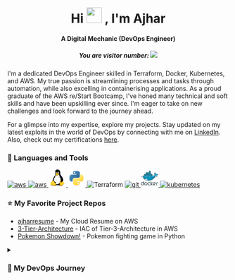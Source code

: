 <div align="center">
<h1 align="center">Hi <img src="https://gist.githubusercontent.com/arunprakashpj/48aa20057048b46c6f9ba9d114a8b76f/raw/69a9d496f651091a509ea8d9913c4aef5c419afb/Hi.gif" width="35px" height="35px" style="max-width:100%;"> , I'm Ajhar</h1>
<h4 align="center">A Digital Mechanic (DevOps Engineer)</h4>
<h5 align="center"> You are visitor number: <img src="https://profile-counter.glitch.me/Hussainajhar8/count.svg" height="20px"> </h5>
</div>

I'm a dedicated DevOps Engineer skilled in Terraform, Docker, Kubernetes, and AWS. My true passion is streamlining processes and tasks through automation, while also excelling in containerising applications. As a proud graduate of the AWS re/Start Bootcamp, I've honed many technical and soft skills and have been upskilling ever since. I'm eager to take on new challenges and look forward to the journey ahead.

For a glimpse into my expertise, explore my projects. Stay updated on my latest exploits in the world of DevOps by connecting with me on [LinkedIn][linkedin]. Also, check out my certifications [here](https://www.credly.com/users/ajhar-hussain).

<h3 align="left"> 🧰 Languages and Tools </h3>
<p align="left"> <a href="https://aws.amazon.com" target="_blank" rel="noreferrer"> <img src="https://upload.wikimedia.org/wikipedia/commons/9/93/Amazon_Web_Services_Logo.svg" alt="aws" width="40" height="40"/> </a> <a href="https://portal.azure.com/#home" target="_blank" rel="noreferrer"> <img src="https://upload.wikimedia.org/wikipedia/commons/f/fa/Microsoft_Azure.svg" alt="aws" width="40" height="40"/> </a> <a href="https://www.linux.org/" target="_blank" rel="noreferrer"> <img src="https://raw.githubusercontent.com/devicons/devicon/master/icons/linux/linux-original.svg" alt="linux" width="40" height="40"/> </a> <a href="https://www.python.org" target="_blank" rel="noreferrer"> <img src="https://raw.githubusercontent.com/devicons/devicon/master/icons/python/python-original.svg" alt="python" width="40" height="40"/> </a> </a href="https://www.terraform.io/" target="_blank" rel="noreferrer">  <img src="https://opensenselabs.com/sites/default/files/inline-images/terraform.png" alt="Terraform" width="40" height="40" > </a> <a href="https://github.com/" target="_blank" rel="noreferrer"> <img src="https://www.svgrepo.com/show/306098/githubactions.svg" alt="git" width="40" height="40"/> </a> <a href="https://www.docker.com/" target="_blank" rel="noreferrer"> <img src="https://raw.githubusercontent.com/devicons/devicon/master/icons/docker/docker-original-wordmark.svg" alt="docker" width="40" height="40"/> </a> <a href="https://kubernetes.io" target="_blank" rel="noreferrer"> <img src="https://www.vectorlogo.zone/logos/kubernetes/kubernetes-icon.svg" alt="kubernetes" width="40" height="40"/> </a> </p>

### ⭐️ My Favorite Project Repos
* <a href="https://github.com/Hussainajhar8/my-aws-cloud-resume">ajharresume</a> - My Cloud Resume on AWS
* <a href="https://github.com/Hussainajhar8/3-Tier-Architecture">3-Tier-Architecture</a> - IAC of Tier-3-Architecture in AWS
* <a href="https://github.com/Hussainajhar8/pokemon_showdown">Pokemon Showdown!</a> - Pokemon fighting game in Python

 <details>
 <summary><h3>🗻 My DevOps Journey</h3></summary>
   A genuine fascination with cloud technology and a pursuit of automation has driven my journey into DevOps. It all began after a productive first year of my mechanical engineering studies at Queen Mary University, where I encountered the AWS re/Start program, an opportunity that would profoundly shape my career trajectory.

Enrolling in the program opened my eyes to the vast landscape of cloud computing and its transformative potential. From Linux and Python to networking, databases, security, and CI/CD pipelines, I immersed myself in a comprehensive curriculum that laid a solid foundation for my journey ahead.

Inspired by the possibilities unleashed by the cloud, I decided to pivot away from traditional academia and focus my efforts on becoming a DevOps Engineer. Since then, I've committed myself to continuous learning and skills development, leveraging every opportunity to deepen my expertise and refine my craft.

One particularly enlightening project was creating a serverless reminder app using AWS tools and developing a 3-tier system on AWS with Terraform. These hands-on experiences not only honed my technical abilities but also instilled in me a deep appreciation for the principles of automation and infrastructure as code.

The Cloud Resume Challenge served as a poignant reminder of the importance of efficiency and scalability in modern IT environments. As I endeavoured to deploy my portfolio website on AWS, I encountered familiar hurdles—tedious manual tasks that stifled productivity. Determined to overcome these obstacles, I embraced the ethos of DevOps, implementing CI/CD pipelines and Terraform to automate the deployment process. The result was a streamlined workflow that allowed for seamless updates and freed up valuable time for innovation.

Looking ahead, my aspirations in the DevOps field are twofold. Professionally, I aim to become a respected leader within my tech community, sharing insights and fostering a culture of collaboration and growth. Additionally, I'm committed to pursuing industry-recognized certifications, such as Kubernetes Administrator, to further enhance my skill set and stay abreast of emerging trends.

Beyond the realm of technology, I find fulfilment in pursuits such as martial arts and exploring the wonders of the natural world through documentaries and travelling. My thirst for knowledge knows no bounds, whether it's mastering a new language like Arabic or acquiring practical skills like car maintenance.

As I continue on my DevOps journey, I remain steadfast in my dedication to personal and professional growth, embracing each challenge as an opportunity to learn and evolve. With a spirit of curiosity and a commitment to excellence, I look forward to the adventures that lie ahead.

 [linkedin]: https://www.linkedin.com/in/hussainajhar8
